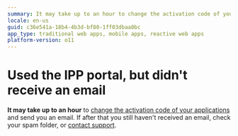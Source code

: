 ```yaml
---
summary: It may take up to an hour to change the activation code of your applications. If you haven't received an email, check your spam folder, or contact Support.
locale: en-us
guid: c36e541a-18b4-4b3d-bf80-1ff03dbaa0bc
app_type: traditional web apps, mobile apps, reactive web apps
platform-version: o11
---
```


# Used the IPP portal, but didn't receive an email

**It may take up to an hour** to [change the activation code of your applications](https://success.outsystems.com/Support/Enterprise_Customers/Licensing/Intellectual_Property_Protection_(IPP)/01_What_is_IPP_(Intellectual_Property_Protection)) and send you an email. If after that you still haven't received an email, check your spam folder, or [contact support](https://success.outsystems.com/Support/Enterprise_Customers/OutSystems_Support/01_Contact_OutSystems_technical_support).

